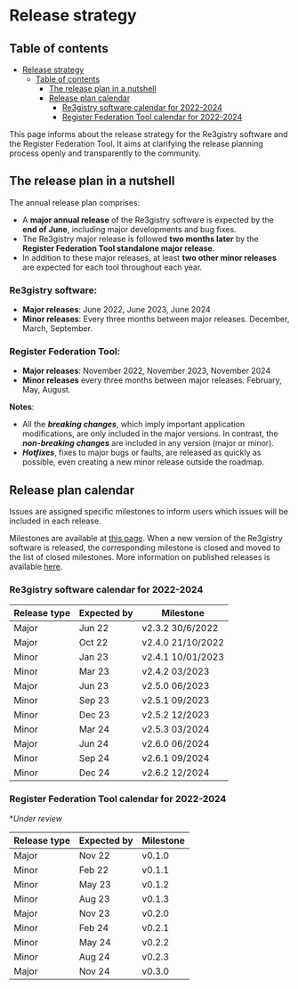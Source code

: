 # Release strategy

## Table of contents

- [Release strategy](#release-strategy)
  - [Table of contents](#table-of-contents)
    - [The release plan in a nutshell](#the-release-plan-in-a-nutshell)
    - [Release plan calendar](#release-plan-calendar)
      - [Re3gistry software calendar for 2022-2024](#re3gistry-software-calendar-for-2022-2024)
      - [Register Federation Tool calendar for 2022-2024](#register-federation-tool-calendar-for-2022-2024)


This page informs about the release strategy for the Re3gistry software and the Register Federation Tool. It aims at clarifying the release planning process openly and transparently to the community.

## The release plan in a nutshell

The annual release plan comprises:
* A **major annual release** of the Re3gistry software is expected by the **end of June**, including major developments and bug fixes.
* The Re3gistry major release is followed **two months later** by the **Register Federation Tool standalone major release**. 
* In addition to these major releases, at least **two other minor releases** are expected for each tool throughout each year.

###  Re3gistry software:

- **Major releases**: June 2022, June 2023, June 2024
- **Minor releases**: Every three months between major releases. December, March, September.

###  Register Federation Tool:

- **Major releases**: November 2022, November 2023, November 2024
- **Minor releases** every three months between major releases. February, May, August.

**Notes**: 
* All the **_breaking changes_**, which imply important application modifications, are only included in the major versions. In contrast, the **_non-breaking changes_** are included in any version (major or minor). 
* **_Hotfixes_**, fixes to major bugs or faults, are released as quickly as possible, even creating a new minor release outside the roadmap.

## Release plan calendar
Issues are assigned specific milestones to inform users which issues will be included in each release.

Milestones are available at [this page](https://github.com/ec-jrc/re3gistry/milestones). 
When a new version of the Re3gistry software is released, the corresponding milestone is closed and moved to the list of closed milestones. 
More information on published releases is available [here](https://github.com/ec-jrc/re3gistry/releases). 

###  Re3gistry software calendar for 2022-2024
| Release type | Expected by | Milestone         |
| ------------ | ----------- | ----------------- |
| Major        | Jun 22      | v2.3.2 30/6/2022  |
| Major        | Oct 22      | v2.4.0 21/10/2022 |
| Minor        | Jan 23      | v2.4.1 10/01/2023 |
| Minor        | Mar 23      | v2.4.2 03/2023    |
| Major        | Jun 23      | v2.5.0 06/2023    |
| Minor        | Sep 23      | v2.5.1 09/2023    |
| Minor        | Dec 23      | v2.5.2 12/2023    |
| Minor        | Mar 24      | v2.5.3 03/2024    |
| Major        | Jun 24      | v2.6.0 06/2024    |
| Minor        | Sep 24      | v2.6.1 09/2024    |
| Minor        | Dec 24      | v2.6.2 12/2024    |

###  Register Federation Tool calendar for 2022-2024

**Under review*

| Release type | Expected by | Milestone |
| ------------ | ----------- | --------- |
| Major        | Nov 22      | v0.1.0    |
| Minor        | Feb 22      | v0.1.1    |
| Minor        | May 23      | v0.1.2    |
| Minor        | Aug 23      | v0.1.3    |
| Major        | Nov 23      | v0.2.0    |
| Minor        | Feb 24      | v0.2.1    |
| Minor        | May 24      | v0.2.2    |
| Minor        | Aug 24      | v0.2.3    |
| Major        | Nov 24      | v0.3.0    |
